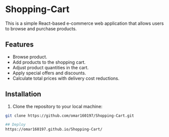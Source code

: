 # Shopping-Cart
This is a simple React-based e-commerce web application that allows users to browse and purchase products.

## Features

- Browse product.
- Add products to the shopping cart.
- Adjust product quantities in the cart.
- Apply special offers and discounts.
- Calculate total prices with delivery cost reductions.

## Installation

1. Clone the repository to your local machine:

```bash
git clone https://github.com/omar160197/Shopping-Cart.git

## Deploy
https://omar160197.github.io/Shopping-Cart/
